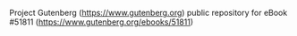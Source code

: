 Project Gutenberg (https://www.gutenberg.org) public repository for
eBook #51811 (https://www.gutenberg.org/ebooks/51811)
